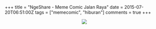 +++
title = "NgeShare - Meme Comic Jalan Raya"
date = 2015-07-20T06:51:00Z
tags = ["memecomic", "hiburan"]
comments = true
+++

<center><img border="0" src="https://4.bp.blogspot.com/-v60i3TJxTb8/Vaw3jd4R7UI/AAAAAAAAGI0/WYjUZpul1CY/s1600/JALAN%2BRAYA.png" /></center>

